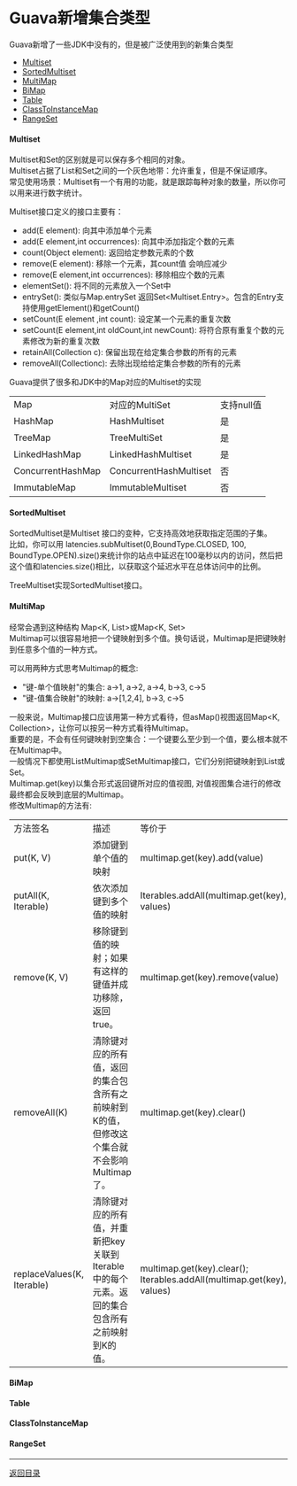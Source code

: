 Guava新增集合类型
===
Guava新增了一些JDK中没有的，但是被广泛使用到的新集合类型

* [Multiset](#multiset)
* [SortedMultiset](#sortedmultiset)
* [MultiMap](#multimap)
* [BiMap](#bimap)
* [Table](#table)
* [ClassToInstanceMap](#classtoinstancemap)
* [RangeSet](#rangeset)

<h4 id="multiset">Multiset</h4>

Multiset和Set的区别就是可以保存多个相同的对象。  
Multiset占据了List和Set之间的一个灰色地带：允许重复，但是不保证顺序。  
常见使用场景：Multiset有一个有用的功能，就是跟踪每种对象的数量，所以你可以用来进行数字统计。  

Multiset接口定义的接口主要有：

* add(E element): 向其中添加单个元素
* add(E element,int occurrences): 向其中添加指定个数的元素
* count(Object element): 返回给定参数元素的个数
* remove(E element): 移除一个元素，其count值 会响应减少
* remove(E element,int occurrences): 移除相应个数的元素
* elementSet(): 将不同的元素放入一个Set中
* entrySet(): 类似与Map.entrySet 返回Set<Multiset.Entry>。包含的Entry支持使用getElement()和getCount()
* setCount(E element ,int count): 设定某一个元素的重复次数
* setCount(E element,int oldCount,int newCount): 将符合原有重复个数的元素修改为新的重复次数
* retainAll(Collection c): 保留出现在给定集合参数的所有的元素
* removeAll(Collectionc): 去除出现给给定集合参数的所有的元素

Guava提供了很多和JDK中的Map对应的Multiset的实现
<table>
<tr>
	<td>Map</td>
	<td>对应的MultiSet</td>
	<td>支持null值</td>
</tr>
<tr>
	<td>HashMap</td>
	<td>HashMultiset</td>
	<td>是</td>
</tr>
<tr>
	<td>TreeMap</td>
	<td>TreeMultiSet</td>
	<td>是</td>
</tr>
<tr>
	<td>LinkedHashMap</td>
	<td>LinkedHashMultiset</td>
	<td>是</td>
</tr>
<tr>
	<td>ConcurrentHashMap</td>
	<td>ConcurrentHashMultiset</td>
	<td>否</td>
</tr>
<tr>
	<td>ImmutableMap</td>
	<td>ImmutableMultiset</td>
	<td>否</td>
</tr>
</table>

<h4 id="sortedmultiset">SortedMultiset</h4>

SortedMultiset是Multiset 接口的变种，它支持高效地获取指定范围的子集。  
比如，你可以用 latencies.subMultiset(0,BoundType.CLOSED, 100, BoundType.OPEN).size()来统计你的站点中延迟在100毫秒以内的访问，然后把这个值和latencies.size()相比，以获取这个延迟水平在总体访问中的比例。

TreeMultiset实现SortedMultiset接口。

<h4 id="multimap">MultiMap</h4>

经常会遇到这种结构 Map<K, List<V>>或Map<K, Set<V>>  
Multimap可以很容易地把一个键映射到多个值。换句话说，Multimap是把键映射到任意多个值的一种方式。

可以用两种方式思考Multimap的概念:  

* "键-单个值映射"的集合:  a->1, a->2, a->4, b->3, c->5
* "键-值集合映射"的映射:  a->[1,2,4], b->3, c->5

一般来说，Multimap接口应该用第一种方式看待，但asMap()视图返回Map<K, Collection<V>>，让你可以按另一种方式看待Multimap。  
重要的是，不会有任何键映射到空集合：一个键要么至少到一个值，要么根本就不在Multimap中。  
一般情况下都使用ListMultimap或SetMultimap接口，它们分别把键映射到List或Set。  
Multimap.get(key)以集合形式返回键所对应的值视图, 对值视图集合进行的修改最终都会反映到底层的Multimap。  
修改Multimap的方法有:
<table>
<tr>
	<td>方法签名</td>
	<td>描述</td>
	<td>等价于</td>
</tr>
<tr>
	<td>put(K, V)</td>
	<td>添加键到单个值的映射</td>
	<td>multimap.get(key).add(value)</td>
</tr>
<tr>
	<td>putAll(K, Iterable<V>)</td>
	<td>依次添加键到多个值的映射</td>
	<td>Iterables.addAll(multimap.get(key), values)</td>
</tr>
<tr>
	<td>remove(K, V)</td>
	<td>移除键到值的映射；如果有这样的键值并成功移除，返回true。</td>
	<td>multimap.get(key).remove(value)</td>
</tr>
<tr>
	<td>removeAll(K)</td>
	<td>清除键对应的所有值，返回的集合包含所有之前映射到K的值，但修改这个集合就不会影响Multimap了。</td>
	<td>multimap.get(key).clear()</td>
</tr>
<tr>
	<td>replaceValues(K, Iterable<V>)</td>
	<td>清除键对应的所有值，并重新把key关联到Iterable中的每个元素。返回的集合包含所有之前映射到K的值。</td>
	<td>multimap.get(key).clear();   Iterables.addAll(multimap.get(key), values)</td>
</tr>
</table>

<h4 id="bimap">BiMap</h4>

<h4 id="table">Table</h4>

<h4 id="classtoinstancemap">ClassToInstanceMap</h4>

<h4 id="rangeset">RangeSet</h4>



------
[返回目录](/README.md)